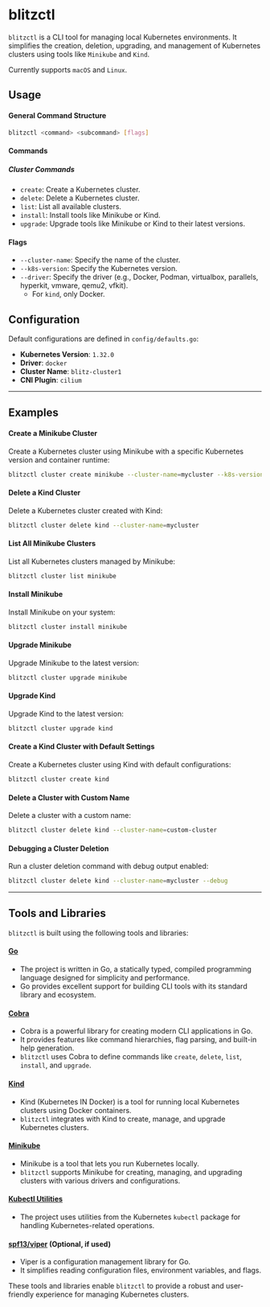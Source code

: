 # blitzctl

`blitzctl` is a CLI tool for managing local Kubernetes environments. It simplifies the creation, deletion, upgrading, and management of Kubernetes clusters using tools like `Minikube` and `Kind`.

Currently supports `macOS` and `Linux`.

## Usage

#### General Command Structure

```sh
blitzctl <command> <subcommand> [flags]
```

#### Commands

##### Cluster Commands

- `create`: Create a Kubernetes cluster.
- `delete`: Delete a Kubernetes cluster.
- `list`: List all available clusters.
- `install`: Install tools like Minikube or Kind.
- `upgrade`: Upgrade tools like Minikube or Kind to their latest versions.

#### Flags

- `--cluster-name`: Specify the name of the cluster.
- `--k8s-version`: Specify the Kubernetes version.
- `--driver`: Specify the driver (e.g., Docker, Podman, virtualbox, parallels, hyperkit, vmware, qemu2, vfkit).
  - For `kind`, only Docker.

## Configuration

Default configurations are defined in `config/defaults.go`:

- **Kubernetes Version**: `1.32.0`
- **Driver**: `docker`
- **Cluster Name**: `blitz-cluster1`
- **CNI Plugin**: `cilium`

---

## Examples

#### Create a Minikube Cluster

Create a Kubernetes cluster using Minikube with a specific Kubernetes version and container runtime:

```sh
blitzctl cluster create minikube --cluster-name=mycluster --k8s-version=1.32.0 --driver=docker
```

#### Delete a Kind Cluster

Delete a Kubernetes cluster created with Kind:

```sh
blitzctl cluster delete kind --cluster-name=mycluster
```

#### List All Minikube Clusters

List all Kubernetes clusters managed by Minikube:

```sh
blitzctl cluster list minikube
```

#### Install Minikube

Install Minikube on your system:

```sh
blitzctl cluster install minikube
```

#### Upgrade Minikube

Upgrade Minikube to the latest version:

```sh
blitzctl cluster upgrade minikube
```

#### Upgrade Kind

Upgrade Kind to the latest version:

```sh
blitzctl cluster upgrade kind
```

#### Create a Kind Cluster with Default Settings

Create a Kubernetes cluster using Kind with default configurations:

```sh
blitzctl cluster create kind
```

#### Delete a Cluster with Custom Name

Delete a cluster with a custom name:

```sh
blitzctl cluster delete kind --cluster-name=custom-cluster
```

#### Debugging a Cluster Deletion

Run a cluster deletion command with debug output enabled:

```sh
blitzctl cluster delete kind --cluster-name=mycluster --debug
```

---

## Tools and Libraries

`blitzctl` is built using the following tools and libraries:

#### [Go](https://golang.org/)
- The project is written in Go, a statically typed, compiled programming language designed for simplicity and performance.
- Go provides excellent support for building CLI tools with its standard library and ecosystem.

#### [Cobra](https://github.com/spf13/cobra)
- Cobra is a powerful library for creating modern CLI applications in Go.
- It provides features like command hierarchies, flag parsing, and built-in help generation.
- `blitzctl` uses Cobra to define commands like `create`, `delete`, `list`, `install`, and `upgrade`.

#### [Kind](https://kind.sigs.k8s.io/)
- Kind (Kubernetes IN Docker) is a tool for running local Kubernetes clusters using Docker containers.
- `blitzctl` integrates with Kind to create, manage, and upgrade Kubernetes clusters.

#### [Minikube](https://minikube.sigs.k8s.io/docs/)
- Minikube is a tool that lets you run Kubernetes locally.
- `blitzctl` supports Minikube for creating, managing, and upgrading clusters with various drivers and configurations.

#### [Kubectl Utilities](https://kubernetes.io/docs/reference/kubectl/)
- The project uses utilities from the Kubernetes `kubectl` package for handling Kubernetes-related operations.

#### [spf13/viper](https://github.com/spf13/viper) (Optional, if used)
- Viper is a configuration management library for Go.
- It simplifies reading configuration files, environment variables, and flags.

These tools and libraries enable `blitzctl` to provide a robust and user-friendly experience for managing Kubernetes clusters.